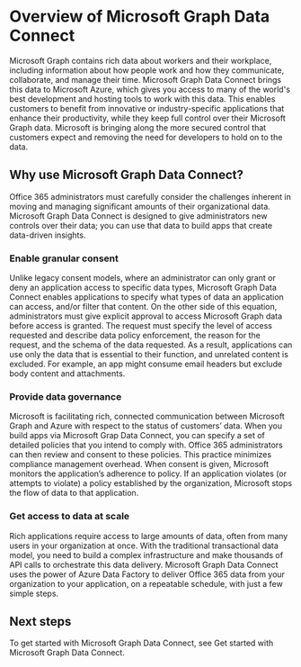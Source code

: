 # Overview of Microsoft Graph Data Connect
Microsoft Graph contains rich data about workers and their workplace, including information about how people work and how they communicate, collaborate, and manage their time. Microsoft Graph Data Connect brings this data to Microsoft Azure, which gives you access to many of the world's best development and hosting tools to work with this data. This enables customers to benefit from innovative or industry-specific applications that enhance their productivity, while they keep full control over their Microsoft Graph data. Microsoft is bringing along the more secured control that customers expect and removing the need for developers to hold on to the data.

## Why use Microsoft Graph Data Connect?
Office 365 administrators must carefully consider the challenges inherent in moving and managing significant amounts of their organizational data. Microsoft Graph Data Connect is designed to give administrators new controls over their data; you can use that data to build apps that create data-driven insights. 

### Enable granular consent
Unlike legacy consent models, where an administrator can only grant or deny an application access to specific data types, Microsoft Graph Data Connect enables applications to specify what types of data an application can access, and/or filter that content. On the other side of this equation, administrators must give explicit approval to access Microsoft Graph data before access is granted. The request must specify the level of access requested and describe data policy enforcement, the reason for the request, and the schema of the data requested. As a result, applications can use only the data that is essential to their function, and unrelated content is excluded. For example, an app might consume email headers but exclude body content and attachments. 

### Provide data governance
Microsoft is facilitating rich, connected communication between Microsoft Graph and Azure with respect to the status of customers’ data. When you build apps via Microsoft Grap Data Connect, you can specify a set of detailed policies that you intend to comply with. Office 365 administrators can then review and consent to these policies. This practice minimizes compliance management overhead. When consent is given, Microsoft monitors the application’s adherence to policy. If an application violates (or attempts to violate) a policy established by the organization, Microsoft stops the flow of data to that application. 

### Get access to data at scale
Rich applications require access to large amounts of data, often from many users in your organization at once. With the traditional transactional data model, you need to build a complex infrastructure and make thousands of API calls to orchestrate this data delivery. Microsoft Graph Data Connect uses the power of Azure Data Factory to deliver Office 365 data from your organization to your application, on a repeatable schedule, with just a few simple steps.

## Next steps
To get started with Microsoft Graph Data Connect, see Get started with Microsoft Graph Data Connect.
